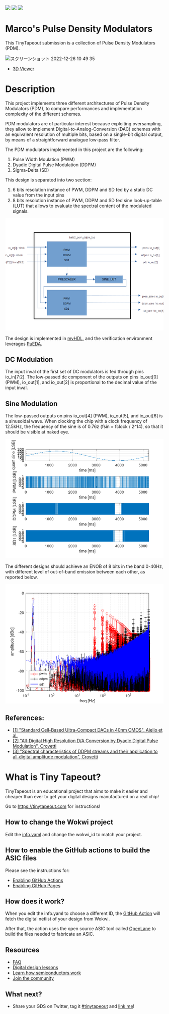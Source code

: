 ![](../../workflows/gds/badge.svg) ![](../../workflows/docs/badge.svg) ![](../../workflows/test/badge.svg)

# Marco's Pulse Density Modulators

This TinyTapeout submission is a collection of Pulse Density Modulators (PDM).

<img width="684" alt="スクリーンショット 2022-12-26 10 49 35" src="https://camo.githubusercontent.com/63361edbc8bdb75bafb490cf3447c9942f3866d076e79bdc213507299c99ecbf/68747470733a2f2f62617435322e6769746875622e696f2f747430332d6464706d2d70776d2f6764735f72656e6465722e706e67">

- [3D Viewer](https://gds-viewer.tinytapeout.com/?model=https://bat52.github.io/tt03-ddpm-pwm/tinytapeout.gds.gltf)

# Description
This project implements three different architectures of Pulse Density Modulators (PDM), to compare performances and 
implementation complexity of the different schemes.
      
PDM modulators are of particular interest because exploiting oversampling, they allow to implement 
Digital-to-Analog-Conversion (DAC) schemes with an equivalent resolution of multiple bits, based on 
a single-bit digital output, by means of a straightforward analogue low-pass filter.      

The PDM modulators implemented in this project are the following:
1) Pulse Width Moulation (PWM)
2) Dyadic Digital Pulse Modulation (DDPM)
3) Sigma-Delta (SD)

This design is separated into two section:
1) 6 bits resolution instance of PWM, DDPM and SD fed by a static DC value from the input pins
2) 8 bits resolution instance of PWM, DDPM and SD fed sine look-up-table (LUT) that allows to evaluate the spectral content
of the modulated signals.

<img src="https://github.com/bat52/tt03-ddpm-pwm/blob/main/doc/ddpm.png">

The design is implemented in [myHDL](https://myhdl.org/), and the verification environment leverages [PuEDA](https://github.com/bat52/pueda).

## DC Modulation

The input inval of the first set of DC modulators is fed through pins io_in[7:2].
The low-passed dc component of the outputs on pins io_out[0] (PWM), io_out[1], and io_out[2] is
proportional to the decimal value of the input inval. 
## Sine Modulation
The low-passed outputs on pins io_out[4] (PWM), io_out[5], and io_out[6] is a sinusoidal wave.
When clocking the chip with a clock frequency of 12.5kHz, the frequency of the sine is of 0.76z (fsin = fclock / 2^14), so that it should be visible at naked eye. 

<img src="https://github.com/bat52/tt03-ddpm-pwm/blob/main/src/octave/timedomain.png">

The different designs should achieve an ENOB of 8 bits in the band 0-40Hz, with different
level of out-of-band emission between each other, as reported below.

<img src="https://github.com/bat52/tt03-ddpm-pwm/blob/main/src/octave/freqdomain.png">

## References:

- [[1] "Standard Cell-Based Ultra-Compact DACs in 40nm CMOS", Aiello et al.](https://www.researchgate.net/publication/335513725_Standard_Cell-Based_Ultra-Compact_DACs_in_40nm_CMOS)
- [[2] "All-Digital High Resolution D/A Conversion by Dyadic Digital Pulse Modulation", Crovetti](https://www.researchgate.net/publication/309012492_All-Digital_High_Resolution_DA_Conversion_by_Dyadic_Digital_Pulse_Modulation/citations)
- [[3] "Spectral characteristics of DDPM streams and their application to all‐digital amplitude modulation", Crovetti](https://www.researchgate.net/publication/348654600_Spectral_characteristics_of_DDPM_streams_and_their_application_to_all-digital_amplitude_modulation)

# What is Tiny Tapeout?

TinyTapeout is an educational project that aims to make it easier and cheaper than ever to get your digital designs manufactured on a real chip!

Go to https://tinytapeout.com for instructions!

## How to change the Wokwi project

Edit the [info.yaml](info.yaml) and change the wokwi_id to match your project.

## How to enable the GitHub actions to build the ASIC files

Please see the instructions for:

* [Enabling GitHub Actions](https://tinytapeout.com/faq/#when-i-commit-my-change-the-gds-action-isnt-running)
* [Enabling GitHub Pages](https://tinytapeout.com/faq/#my-github-action-is-failing-on-the-pages-part)

## How does it work?

When you edit the info.yaml to choose a different ID, the [GitHub Action](.github/workflows/gds.yaml) will fetch the digital netlist of your design from Wokwi.

After that, the action uses the open source ASIC tool called [OpenLane](https://www.zerotoasiccourse.com/terminology/openlane/) to build the files needed to fabricate an ASIC.

## Resources

* [FAQ](https://tinytapeout.com/faq/)
* [Digital design lessons](https://tinytapeout.com/digital_design/)
* [Learn how semiconductors work](https://tinytapeout.com/siliwiz/)
* [Join the community](https://discord.gg/rPK2nSjxy8)

## What next?

* Share your GDS on Twitter, tag it [#tinytapeout](https://twitter.com/hashtag/tinytapeout?src=hashtag_click) and [link me](https://twitter.com/matthewvenn)!
